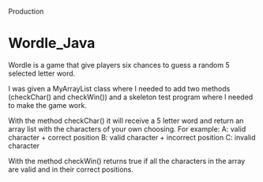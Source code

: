 Production
# Wordle_Java
Wordle is a game that give players six chances to guess a random 5 selected letter word. 

I was given a MyArrayList class where I needed to add two methods (checkChar() and checkWin()) and a skeleton test program where I needed to make the game work. 

With the method checkChar() it will receive a 5 letter word and return an array list with the characters of your own choosing. For example:
A: valid character + correct position
B: valid character + incorrect position
C: invalid character

With the method checkWin() returns true if all the characters in the array are valid and in their correct positions. 
